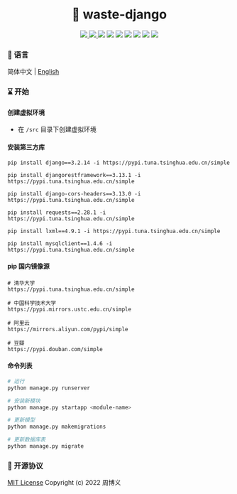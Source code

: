 <h1 align="center">🔋 waste-django</h1>

<p align="center">
<a target="_blank" href="https://github.com/zhouboyi1998/waste-django"> 
<img src="https://img.shields.io/github/stars/zhouboyi1998/waste-django?logo=github">
</a>
<a target="_blank" href="https://opensource.org/licenses/MIT"> 
<img src="https://img.shields.io/badge/license-MIT-red"> 
</a>
<img src="https://img.shields.io/badge/Python-3.7-blue">
<img src="https://img.shields.io/badge/Django-3.2.14-darkgreen">
<img src="https://img.shields.io/badge/Django REST Framework-3.13.1-darkgreen">
<img src="https://img.shields.io/badge/Django CORS Header-3.13.0-darkgreen">
<img src="https://img.shields.io/badge/MySQL Client-1.4.6-darkgreen">
<img src="https://img.shields.io/badge/Requests-2.28.1-blue">
<img src="https://img.shields.io/badge/lxml-4.9.1-darkgreen">
</p>

### 📖 语言

简体中文 | [English](./README.en.md)

### ⌛ 开始

#### 创建虚拟环境

* 在 `/src` 目录下创建虚拟环境

#### 安装第三方库

```
pip install django==3.2.14 -i https://pypi.tuna.tsinghua.edu.cn/simple

pip install djangorestframework==3.13.1 -i https://pypi.tuna.tsinghua.edu.cn/simple

pip install django-cors-headers==3.13.0 -i https://pypi.tuna.tsinghua.edu.cn/simple

pip install requests==2.28.1 -i https://pypi.tuna.tsinghua.edu.cn/simple

pip install lxml==4.9.1 -i https://pypi.tuna.tsinghua.edu.cn/simple

pip install mysqlclient==1.4.6 -i https://pypi.tuna.tsinghua.edu.cn/simple
```

#### pip 国内镜像源

```
# 清华大学
https://pypi.tuna.tsinghua.edu.cn/simple

# 中国科学技术大学
https://pypi.mirrors.ustc.edu.cn/simple

# 阿里云
https://mirrors.aliyun.com/pypi/simple

# 豆瓣
https://pypi.douban.com/simple
```

#### 命令列表

```bash
# 运行
python manage.py runserver

# 安装新模块
python manage.py startapp <module-name>

# 更新模型
python manage.py makemigrations

# 更新数据库表
python manage.py migrate
```

### 📜 开源协议

[MIT License](https://opensource.org/licenses/MIT) Copyright (c) 2022 周博义

